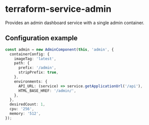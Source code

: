 # terraform-service-admin

Provides an admin dashboard service with a single admin container.

## Configuration example

```typescript
const admin = new AdminComponent(this, 'admin', {
  containerConfig: {
    imageTag: 'latest',
    path: {
      prefix: '/admin',
      stripPrefix: true,
    },
    environments: {
      API_URL: (service) => service.getApplicationUrl('/api'),
      HTML_BASE_HREF: '/admin/',
    },
  },
  desiredCount: 1,
  cpu: '256',
  memory: '512',
});
```
